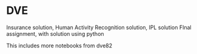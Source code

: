 # DVE
Insurance solution, Human Activity Recognition solution, IPL solution
FInal assignment, with solution using python

This includes more notebooks from dve82

